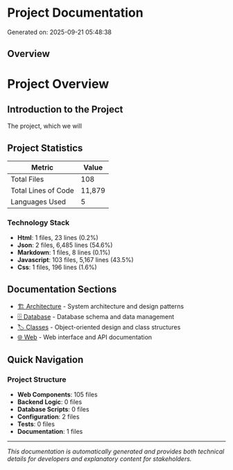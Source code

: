 # Project Documentation

Generated on: 2025-09-21 05:48:38

## Overview

# Project Overview
## Introduction to the Project
The project, which we will

## Project Statistics

| Metric | Value |
|--------|-------|
| Total Files | 108 |
| Total Lines of Code | 11,879 |
| Languages Used | 5 |

### Technology Stack

- **Html**: 1 files, 23 lines (0.2%)
- **Json**: 2 files, 6,485 lines (54.6%)
- **Markdown**: 1 files, 8 lines (0.1%)
- **Javascript**: 103 files, 5,167 lines (43.5%)
- **Css**: 1 files, 196 lines (1.6%)


## Documentation Sections

- [🏗️ Architecture](./architecture.md) - System architecture and design patterns
- [🗄️ Database](./database.md) - Database schema and data management
- [🏷️ Classes](./classes.md) - Object-oriented design and class structures  
- [🌐 Web](./web.md) - Web interface and API documentation

## Quick Navigation

### Project Structure
- **Web Components**: 105 files
- **Backend Logic**: 0 files
- **Database Scripts**: 0 files
- **Configuration**: 2 files
- **Tests**: 0 files
- **Documentation**: 1 files

---

*This documentation is automatically generated and provides both technical details for developers and explanatory content for stakeholders.*
